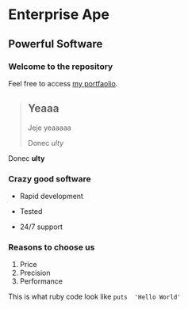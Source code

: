 Enterprise Ape
==============

Powerful Software
-----------------

### Welcome to the repository

Feel free to access [my portfaolio](http://google.com).

> ## Yeaaa 
>
> Jeje yeaaaaa 
>
> Donec *ulty*

Donec **ulty**

### Crazy good software
* Rapid development
+ Tested
- 24/7 support

### Reasons to choose us
1. Price
2. Precision
3. Performance

This is what ruby code look like `puts  'Hello World'`